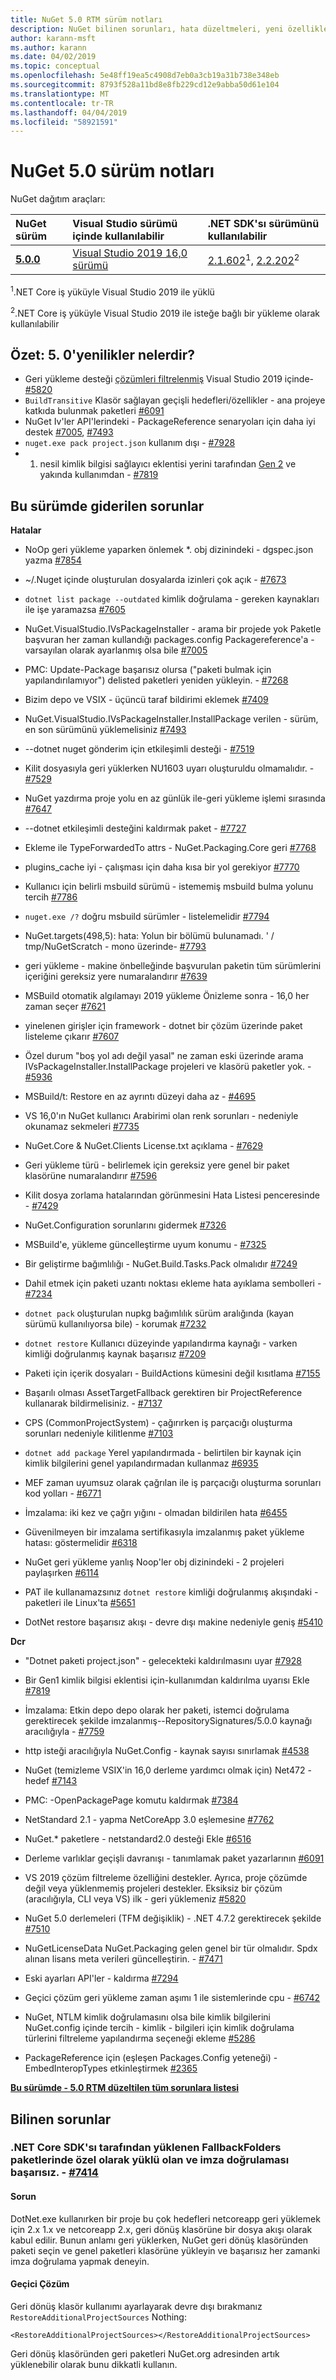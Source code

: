 ```yaml
---
title: NuGet 5.0 RTM sürüm notları
description: NuGet bilinen sorunları, hata düzeltmeleri, yeni özellikler ve dcr dahil olmak üzere 5.0 için sürüm notları.
author: karann-msft
ms.author: karann
ms.date: 04/02/2019
ms.topic: conceptual
ms.openlocfilehash: 5e48ff19ea5c4908d7eb0a3cb19a31b738e348eb
ms.sourcegitcommit: 8793f528a11bd8e8fb229cd12e9abba50d61e104
ms.translationtype: MT
ms.contentlocale: tr-TR
ms.lasthandoff: 04/04/2019
ms.locfileid: "58921591"
---
```

# <a name="nuget-50-release-notes"></a>NuGet 5.0 sürüm notları

NuGet dağıtım araçları:

| NuGet sürüm | Visual Studio sürümü içinde kullanılabilir| .NET SDK'sı sürümünü kullanılabilir|
|:---|:---|:---|
| [**5.0.0**](https://nuget.org/downloads) | [Visual Studio 2019 16,0 sürümü](https://visualstudio.microsoft.com/downloads/) | [2.1.602](https://dotnet.microsoft.com/download/dotnet-core/2.1)<sup>1</sup>, [2.2.202](https://dotnet.microsoft.com/download/dotnet-core/2.2)<sup>2</sup> |

<sup>1</sup>.NET Core iş yüküyle Visual Studio 2019 ile yüklü 

<sup>2</sup>.NET Core iş yüküyle Visual Studio 2019 ile isteğe bağlı bir yükleme olarak kullanılabilir

## <a name="summary-whats-new-in-50"></a>Özet: 5. 0'yenilikler nelerdir?

* Geri yükleme desteği [çözümleri filtrelenmiş](https://docs.microsoft.com/en-us/visualstudio/ide/filtered-solutions?view=vs-2019) Visual Studio 2019 içinde- [#5820](https://github.com/NuGet/Home/issues/5820)
* `BuildTransitive` Klasör sağlayan geçişli hedefleri/özellikler - ana projeye katkıda bulunmak paketleri [#6091](https://github.com/NuGet/Home/issues/6091)
* NuGet Iv'ler API'lerindeki - PackageReference senaryoları için daha iyi destek [#7005](https://github.com/NuGet/Home/issues/7005), [#7493](https://github.com/NuGet/Home/issues/7493)
* `nuget.exe pack project.json` kullanım dışı - [#7928](https://github.com/NuGet/Home/issues/7928)
* 1. nesil kimlik bilgisi sağlayıcı eklentisi yerini tarafından [Gen 2](https://aka.ms/nuget-cross-platform-authentication-plugin) ve yakında kullanımdan - [#7819](https://github.com/NuGet/Home/issues/7819)

## <a name="issues-fixed-in-this-release"></a>Bu sürümde giderilen sorunlar

**Hatalar**

* NoOp geri yükleme yaparken önlemek *. obj dizinindeki - dgspec.json yazma [#7854](https://github.com/NuGet/Home/issues/7854)

* ~/.Nuget içinde oluşturulan dosyalarda izinleri çok açık - [#7673](https://github.com/NuGet/Home/issues/7673)

* `dotnet list package --outdated` kimlik doğrulama - gereken kaynakları ile işe yaramazsa [#7605](https://github.com/NuGet/Home/issues/7605)

* NuGet.VisualStudio.IVsPackageInstaller - arama bir projede yok Paketle başvuran her zaman kullandığı packages.config Packagereference'a - varsayılan olarak ayarlanmış olsa bile [#7005](https://github.com/NuGet/Home/issues/7005)

* PMC: Update-Package başarısız olursa ("paketi bulmak için yapılandırılamıyor") delisted paketleri yeniden yükleyin. - [#7268](https://github.com/NuGet/Home/issues/7268)

* Bizim depo ve VSIX - üçüncü taraf bildirimi eklemek [#7409](https://github.com/NuGet/Home/issues/7409)

* NuGet.VisualStudio.IVsPackageInstaller.InstallPackage verilen - sürüm, en son sürümünü yüklemelisiniz [#7493](https://github.com/NuGet/Home/issues/7493)

* --dotnet nuget gönderim için etkileşimli desteği - [#7519](https://github.com/NuGet/Home/issues/7519)

* Kilit dosyasıyla geri yüklerken NU1603 uyarı oluşturuldu olmamalıdır. - [#7529](https://github.com/NuGet/Home/issues/7529)

* NuGet yazdırma proje yolu en az günlük ile-geri yükleme işlemi sırasında [#7647](https://github.com/NuGet/Home/issues/7647)

* --dotnet etkileşimli desteğini kaldırmak paket - [#7727](https://github.com/NuGet/Home/issues/7727)

* Ekleme ile TypeForwardedTo attrs - NuGet.Packaging.Core geri [#7768](https://github.com/NuGet/Home/issues/7768)

* plugins_cache iyi - çalışması için daha kısa bir yol gerekiyor [#7770](https://github.com/NuGet/Home/issues/7770)

* Kullanıcı için belirli msbuild sürümü - istememiş msbuild bulma yolunu tercih [#7786](https://github.com/NuGet/Home/issues/7786)

* `nuget.exe /?` doğru msbuild sürümler - listelemelidir [#7794](https://github.com/NuGet/Home/issues/7794)

* NuGet.targets(498,5): hata: Yolun bir bölümü bulunamadı. ' / tmp/NuGetScratch - mono üzerinde- [#7793](https://github.com/NuGet/Home/issues/7793)

* geri yükleme - makine önbelleğinde başvurulan paketin tüm sürümlerini içeriğini gereksiz yere numaralandırır [#7639](https://github.com/NuGet/Home/issues/7639)

* MSBuild otomatik algılamayı 2019 yükleme Önizleme sonra - 16,0 her zaman seçer [#7621](https://github.com/NuGet/Home/issues/7621)

* yinelenen girişler için framework - dotnet bir çözüm üzerinde paket listeleme çıkarır [#7607](https://github.com/NuGet/Home/issues/7607)

* Özel durum "boş yol adı değil yasal" ne zaman eski üzerinde arama IVsPackageInstaller.InstallPackage projeleri ve klasörü paketler yok. - [#5936](https://github.com/NuGet/Home/issues/5936)

* MSBuild/t: Restore en az ayrıntı düzeyi daha az - [#4695](https://github.com/NuGet/Home/issues/4695)

* VS 16,0'ın NuGet kullanıcı Arabirimi olan renk sorunları - nedeniyle okunamaz sekmeleri [#7735](https://github.com/NuGet/Home/issues/7735)

* NuGet.Core & NuGet.Clients License.txt açıklama - [#7629](https://github.com/NuGet/Home/issues/7629)

* Geri yükleme türü - belirlemek için gereksiz yere genel bir paket klasörüne numaralandırır [#7596](https://github.com/NuGet/Home/issues/7596)

* Kilit dosya zorlama hatalarından görünmesini Hata Listesi penceresinde - [#7429](https://github.com/NuGet/Home/issues/7429)

* NuGet.Configuration sorunlarını gidermek [#7326](https://github.com/NuGet/Home/issues/7326)

* MSBuild'e, yükleme güncelleştirme uyum konumu - [#7325](https://github.com/NuGet/Home/issues/7325)

* Bir geliştirme bağımlılığı - NuGet.Build.Tasks.Pack olmalıdır [#7249](https://github.com/NuGet/Home/issues/7249)

* Dahil etmek için paketi uzantı noktası ekleme hata ayıklama sembolleri - [#7234](https://github.com/NuGet/Home/issues/7234)

* `dotnet pack` oluşturulan nupkg bağımlılık sürüm aralığında (kayan sürümü kullanılıyorsa bile) - korumak [#7232](https://github.com/NuGet/Home/issues/7232)

* `dotnet restore` Kullanıcı düzeyinde yapılandırma kaynağı - varken kimliği doğrulanmış kaynak başarısız [#7209](https://github.com/NuGet/Home/issues/7209)

* Paketi için içerik dosyaları - BuildActions kümesini değil kısıtlama [#7155](https://github.com/NuGet/Home/issues/7155)

* Başarılı olması AssetTargetFallback gerektiren bir ProjectReference kullanarak bildirmelisiniz. - [#7137](https://github.com/NuGet/Home/issues/7137)

* CPS (CommonProjectSystem) - çağırırken iş parçacığı oluşturma sorunları nedeniyle kilitlenme [#7103](https://github.com/NuGet/Home/issues/7103)

* `dotnet add package` Yerel yapılandırmada - belirtilen bir kaynak için kimlik bilgilerini genel yapılandırmadan kullanmaz [#6935](https://github.com/NuGet/Home/issues/6935)

* MEF zaman uyumsuz olarak çağrılan ile iş parçacığı oluşturma sorunları kod yolları - [#6771](https://github.com/NuGet/Home/issues/6771)

* İmzalama: iki kez ve çağrı yığını - olmadan bildirilen hata [#6455](https://github.com/NuGet/Home/issues/6455)

* Güvenilmeyen bir imzalama sertifikasıyla imzalanmış paket yükleme hatası: göstermelidir [#6318](https://github.com/NuGet/Home/issues/6318)

* NuGet geri yükleme yanlış Noop'ler obj dizinindeki - 2 projeleri paylaşırken [#6114](https://github.com/NuGet/Home/issues/6114)

* PAT ile kullanamazsınız `dotnet restore` kimliği doğrulanmış akışındaki - paketleri ile Linux'ta [#5651](https://github.com/NuGet/Home/issues/5651)

* DotNet restore başarısız akışı - devre dışı makine nedeniyle geniş [#5410](https://github.com/NuGet/Home/issues/5410)

**Dcr**

* "Dotnet paketi project.json" - gelecekteki kaldırılmasını uyar [#7928](https://github.com/NuGet/Home/issues/7928)
 
* Bir Gen1 kimlik bilgisi eklentisi için-kullanımdan kaldırılma uyarısı Ekle [#7819](https://github.com/NuGet/Home/issues/7819)
 
* İmzalama: Etkin depo depo olarak her paketi, istemci doğrulama gerektirecek şekilde imzalanmış--RepositorySignatures/5.0.0 kaynağı aracılığıyla - [#7759](https://github.com/NuGet/Home/issues/7759)

* http isteği aracılığıyla NuGet.Config - kaynak sayısı sınırlamak [#4538](https://github.com/NuGet/Home/issues/4538)

* NuGet (temizleme VSIX'in 16,0 derleme yardımcı olmak için) Net472 - hedef [#7143](https://github.com/NuGet/Home/issues/7143)

* PMC: -OpenPackagePage komutu kaldırmak [#7384](https://github.com/NuGet/Home/issues/7384)

* NetStandard 2.1 - yapma NetCoreApp 3.0 eşlemesine [#7762](https://github.com/NuGet/Home/issues/7762)

* NuGet.* paketlere - netstandard2.0 desteği Ekle [#6516](https://github.com/NuGet/Home/issues/6516)

* Derleme varlıklar geçişli davranışı - tanımlamak paket yazarlarının [#6091](https://github.com/NuGet/Home/issues/6091)

* VS 2019 çözüm filtreleme özelliğini destekler. Ayrıca, proje çözümde değil veya yüklenmemiş projeleri destekler. Eksiksiz bir çözüm (aracılığıyla, CLI veya VS) ilk - geri yüklemeniz [#5820](https://github.com/NuGet/Home/issues/5820)

* NuGet 5.0 derlemeleri (TFM değişiklik) - .NET 4.7.2 gerektirecek şekilde [#7510](https://github.com/NuGet/Home/issues/7510)

* NuGetLicenseData NuGet.Packaging gelen genel bir tür olmalıdır. Spdx alınan lisans meta verileri güncelleştirin. - [#7471](https://github.com/NuGet/Home/issues/7471)

* Eski ayarları API'ler - kaldırma [#7294](https://github.com/NuGet/Home/issues/7294)

* Geçici çözüm geri yükleme zaman aşımı 1 ile sistemlerinde cpu - [#6742](https://github.com/NuGet/Home/issues/6742)

* NuGet, NTLM kimlik doğrulamasını olsa bile kimlik bilgilerini NuGet.config içinde tercih - kimlik - bilgileri için kimlik doğrulama türlerini filtreleme yapılandırma seçeneği ekleme [#5286](https://github.com/NuGet/Home/issues/5286)

* PackageReference için (eşleşen Packages.Config yeteneği) - EmbedInteropTypes etkinleştirmek [#2365](https://github.com/NuGet/Home/issues/2365)

**[Bu sürümde - 5.0 RTM düzeltilen tüm sorunlara listesi](https://github.com/NuGet/Home/milestone/84?closed=1)**

## <a name="known-issues"></a>Bilinen sorunlar

### <a name="packages-in-fallbackfolders-installed-by-net-core-sdk-are-custom-installed-and-fail-signature-validation---7414httpsgithubcomnugethomeissues7414"></a>.NET Core SDK'sı tarafından yüklenen FallbackFolders paketlerinde özel olarak yüklü olan ve imza doğrulaması başarısız. - [#7414](https://github.com/NuGet/Home/issues/7414)
#### <a name="issue"></a>Sorun
DotNet.exe kullanırken bir proje bu çok hedefleri netcoreapp geri yüklemek için 2.x 1.x ve netcoreapp 2.x, geri dönüş klasörüne bir dosya akışı olarak kabul edilir. Bunun anlamı geri yüklerken, NuGet geri dönüş klasöründen paketi seçin ve genel paketleri klasörüne yükleyin ve başarısız her zamanki imza doğrulama yapmak deneyin.<br>
#### <a name="workaround"></a>Geçici Çözüm
Geri dönüş klasör kullanımı ayarlayarak devre dışı bırakmanız `RestoreAdditionalProjectSources` Nothing:

`<RestoreAdditionalProjectSources></RestoreAdditionalProjectSources>`

Geri dönüş klasöründen geri paketleri NuGet.org adresinden artık yüklenebilir olarak bunu dikkatli kullanın.
